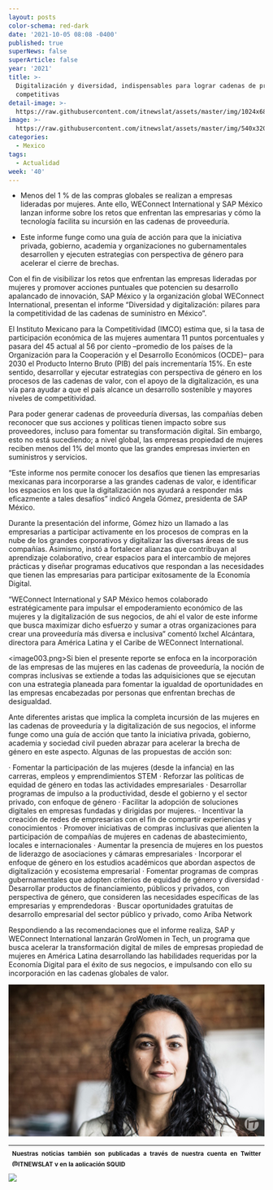 ```yaml
---
layout: posts
color-schema: red-dark
date: '2021-10-05 08:08 -0400'
published: true
superNews: false
superArticle: false
year: '2021'
title: >-
  Digitalización y diversidad, indispensables para lograr cadenas de proveeduría
  competitivas
detail-image: >-
  https://raw.githubusercontent.com/itnewslat/assets/master/img/1024x680/Diversidad-y-digitalizacion-g.jpg
image: >-
  https://raw.githubusercontent.com/itnewslat/assets/master/img/540x320/Diversidad-y-digitalizacion-p.jpg
categories:
  - Mexico
tags:
  - Actualidad
week: '40'
---
```

- Menos del 1 % de las compras globales se realizan a empresas lideradas por mujeres. Ante ello, WEConnect International y SAP México lanzan informe sobre los retos que enfrentan las empresarias y cómo la tecnología facilita su incursión en las cadenas de proveeduría.

- Este informe funge como una guía de acción para que la iniciativa privada, gobierno, academia y organizaciones no gubernamentales desarrollen y ejecuten estrategias con perspectiva de género para acelerar el cierre de brechas.

Con el fin de visibilizar los retos que enfrentan las empresas lideradas por mujeres y promover acciones puntuales que potencien su desarrollo apalancado de innovación, SAP México y la organización global WEConnect International, presentan el informe “Diversidad y digitalización: pilares para la competitividad de las cadenas de suministro en México”.
 
El Instituto Mexicano para la Competitividad (IMCO) estima que, si la tasa de participación económica de las mujeres aumentara 11 puntos porcentuales y pasara del 45 actual al 56 por ciento –promedio de los países de la Organización para la Cooperación y el Desarrollo Económicos (OCDE)– para 2030 el Producto Interno Bruto (PIB) del país incrementaría 15%. En este sentido, desarrollar y ejecutar estrategias con perspectiva de género en los procesos de las cadenas de valor, con el apoyo de la digitalización, es una vía para ayudar a que el país alcance un desarrollo sostenible y mayores niveles de competitividad.
 
Para poder generar cadenas de proveeduría diversas, las compañías deben reconocer que sus acciones y políticas tienen impacto sobre sus proveedores, incluso para fomentar su transformación digital. Sin embargo, esto no está sucediendo; a nivel global, las empresas propiedad de mujeres reciben menos del 1% del monto que las grandes empresas invierten en suministros y servicios.
 
“Este informe nos permite conocer los desafíos que tienen las empresarias mexicanas para incorporarse a las grandes cadenas de valor, e identificar los espacios en los que la digitalización nos ayudará a responder más eficazmente a tales desafíos” indicó Angela Gómez, presidenta de SAP México.
 
Durante la presentación del informe, Gómez hizo un llamado a las empresarias a participar activamente en los procesos de compras en la nube de los grandes corporativos y digitalizar las diversas áreas de sus compañías. Asimismo, instó a fortalecer alianzas que contribuyan al aprendizaje colaborativo, crear espacios para el intercambio de mejores prácticas y diseñar programas educativos que respondan a las necesidades que tienen las empresarias para participar exitosamente de la Economía Digital.
 
“WEConnect International y SAP México hemos colaborado estratégicamente para impulsar el empoderamiento económico de las mujeres y la digitalización de sus negocios, de ahí el valor de este informe que busca maximizar dicho esfuerzo y sumar a otras organizaciones para crear una proveeduría más diversa e inclusiva” comentó Ixchel Alcántara, directora para América Latina y el Caribe de WEConnect International.
 
<image003.png>Si bien el presente reporte se enfoca en la incorporación de las empresas de las mujeres en las cadenas de proveeduría, la noción de compras inclusivas se extiende a todas las adquisiciones que se ejecutan con una estrategia planeada para fomentar la igualdad de oportunidades en las empresas encabezadas por personas que enfrentan brechas de desigualdad.
 
Ante diferentes aristas que implica la completa incursión de las mujeres en las cadenas de proveeduría y la digitalización de sus negocios, el informe funge como una guía de acción que tanto la iniciativa privada, gobierno, academia y sociedad civil pueden abrazar para acelerar la brecha de género en este aspecto. Algunas de las propuestas de acción son:

·       Fomentar la participación de las mujeres (desde la infancia) en las carreras, empleos y emprendimientos STEM
·       Reforzar las políticas de equidad de género en todas las actividades empresariales
·       Desarrollar programas de impulso a la productividad, desde el gobierno y el sector privado, con enfoque de género
·       Facilitar la adopción de soluciones digitales en empresas fundadas y dirigidas por mujeres.
·       Incentivar la creación de redes de empresarias con el fin de compartir experiencias y conocimientos
·       Promover iniciativas de compras inclusivas que alienten la participación de compañías de mujeres en cadenas de abastecimiento, locales e internacionales
·       Aumentar la presencia de mujeres en los puestos de liderazgo de asociaciones y cámaras empresariales
·       Incorporar el enfoque de género en los estudios académicos que abordan aspectos de digitalización y ecosistema empresarial
·       Fomentar programas de compras gubernamentales que adopten criterios de equidad de género y diversidad
·       Desarrollar productos de financiamiento, públicos y privados, con perspectiva de género, que consideren las necesidades específicas de las empresarias y emprendedoras
·       Buscar oportunidades gratuitas de desarrollo empresarial del sector público y privado, como Ariba Network
 
Respondiendo a las recomendaciones que el informe realiza, SAP y WEConnect International lanzarán GroWomen in Tech, un programa que busca acelerar la transformación digital de miles de empresas propiedad de mujeres en América Latina desarrollando las habilidades requeridas por la Economía Digital para el éxito de sus negocios, e impulsando con ello su incorporación en las cadenas globales de valor.


![](https://raw.githubusercontent.com/itnewslat/assets/master/img/540x320/Diversidad-y-digitalizacion-p.jpg)


<table style="height: 42px;" width="569">
<tbody>
<tr>
<td style="text-align: justify;"><sub><strong>Nuestras noticias también son publicadas a través de nuestra cuenta en Twitter <a href="https://twitter.com/itnewslat?lang=es">@ITNEWSLAT</a> y en la aplicación <a href="https://squidapp.co/en/">SQUID</a></strong></sub></td>
</tr>
</tbody>
</table>

<img src="https://tracker.metricool.com/c3po.jpg?hash=56f88a41e39ab42c063cc51676587a04"/>
